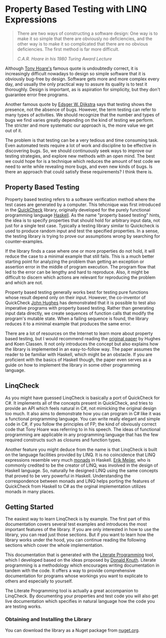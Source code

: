 ﻿---
ProjectName: LinqCheck
Logo: images/LinqCheck.svg
GitHub: https://github.com/johtela/LinqCheck
Footer: "Copyright © 2018 Tommi Johtela"
License: License.html
BootstrapStyle: simplex
MarkdownStyle: modern
SyntaxHighlight: son-of-obsidian
UseDiagrams: true
DiagramStyle: mermaid
UseMath: true
---
# Property Based Testing with LINQ Expressions

> There are two ways of constructing a software design: One way is to make it 
> so simple that there are obviously no deficiencies, and the other way is to 
> make it so complicated that there are no obvious deficiencies. The first 
> method is far more difficult. 
> 
> _C.A.R. Hoare in his 1980 Turing Award Lecture_

Although [Tony Hoare's](https://en.wikipedia.org/wiki/Tony_Hoare) famous quote 
is undoubtedly correct, it is increasingly difficult nowadays to design so 
simple software that it is obviously bug-free by design. Software gets more and 
more complex every day, and usually the only practical way to assure its quality 
is to test it thoroughly. Design is important, as is aspiration for simplicity, 
but they don't guarantee error free programs.

Another famous quote by [Edsger W. Dijkstra](https://en.wikipedia.org/wiki/Edsger_W._Dijkstra) 
says that testing shows the presence, not the absence of bugs. However, the 
term testing can refer to many types of activities. We should recognize that 
the number and types of bugs we find varies greatly depending on the kind of 
testing we perform. The stricter and more systematic our approach is, the more 
value we get out of it.

The problem is that testing can be a very tedious and time consuming task. Even
automated tests require a lot of work and discipline to be effective in
discovering bugs. So, we should continuously seek ways to improve our testing 
strategies, and explore new methods with an open mind. The best we could hope
for is a technique which reduces the amount of test code we need to write while 
revealing more bugs, and even new kinds of bugs. Is there an approach that 
could satisfy these requirements? I think there is.

## Property Based Testing

Property based testing refers to a software verification method where the
test cases are generated by a computer. This tehcnique was first introduced in 
the [QuickCheck](https://en.wikipedia.org/wiki/QuickCheck) library, 
originally developed for the purely functional programming language 
[Haskell](https://www.haskell.org/). As the name "property based testing" hints, 
the idea is to specify properties that should hold for arbitrary input data,
not just for a single test case. Typically a testing library similar to 
Quickcheck is used to produce random input and test the specified properties. 
In a sense, the testing library is trying to prove our assumptions wrong by 
searching for counter-examples.

If the library finds a case where one or more properties do not hold, it will 
reduce the case to a minimal example that still fails. This is a much better 
starting point for analyzing the problem than getting an exception or 
assertion error in the middle of program execution. The program flow that led 
to the error can be lengthy and hard to reproduce. Also, it  might be difficult 
to discern which actions are relevant for reproducing the problem and which 
are not.

Property based testing generally works best for testing pure functions
whose result depend only on their input. However, the co-inventor of QuickCheck 
[John Hughes](https://en.wikipedia.org/wiki/John_Hughes_(computer_scientist))
has demonstrated that it is possible to test also imperative programs with
property based testing. Rather than generating input data directly, we create 
sequences of function calls that modify the program's mutable state. When a 
failing sequence is found, the library reduces it to a minimal example that 
produces the same error.

There are a lot of resources on the Internet to learn more about property
based testing, but I would recommend reading the
[original paper](http://www.eecs.northwestern.edu/~robby/courses/395-495-2009-fall/quick.pdf)
by Hughes and Koen Classen. It not only introduces the concept but also
explains how the library is implemented in an easy-to-follow way. The paper 
assumes the reader to be familiar with Haskell, which might be an obstacle. 
If you are proficient with the basics of Haskell though, the paper even 
serves as a guide on how to implement the library in some other programming 
language.

## LinqCheck

As you might have guessed LinqCheck is basically a port of QuickCheck for C#.
It implements all of the concepts present in QuickCheck, and tries to provide 
an API which feels natural in C#, not mimicking the original design too much.
It also aims to demonstrate how you can program in C# like it was a functional 
programming language. You can write really elegant and simple code in C#, if
you follow the principles of FP; the kind of obviously correct code that Tony 
Hoare was referring to in his speech. The ideas of functional programming are 
applicable in any programming language that has the few required constructs 
such as closures and function types.

Another feature you might deduce from the name is that LinqCheck is built on 
the language facilities provided by LINQ. It is no coincidence that LINQ 
expressions resemble very much [monads](https://en.wikipedia.org/wiki/Monad_(functional_programming)) 
in Haskell. [Erik Meijer](https://en.wikipedia.org/wiki/Erik_Meijer_(computer_scientist)),
who is commonly credited to be the creator of LINQ, was involved in the design of 
Haskell language. So, naturally he designed LINQ using the same concepts that 
proved to be very powerful in Haskell. Understanding the correspondence between 
monads and LINQ helps porting the features of QuickCheck from Haskell to C# as 
the orginal implementation utilizes monads in many places. 

## Getting Started

The easiest way to learn LinqCheck is by example. The first part of this 
documentation covers several test examples and introduces the most important
features of the library. If you are only interested in how to use the library, 
you can read just those sections. But if you want to learn how the library works
under the hood, you can continue reading the following sections which cover the
whole implementation. 

This documentation that is generated with the 
[Literate Programming](https://johtela.github.io/LiterateProgramming/) tool,
which I developed based on the ideas proposed by 
[Donald Knuth](https://fi.wikipedia.org/wiki/Donald_Knuth). Literate programming 
is a methodology which encourages writing documentation in tandem with the code.
It offers a way to provide comprehensive documentation for programs whose 
workings you want to explicate to others and especially to yourself.

The Literate Programming tool is actually a great accompanion to LinqCheck. By 
documenting your properties and test code you will also get live documentation
which specifies in natural language how the code you are testing works.

### Obtaining and Installing the Library

You can download the library as a Nuget package from [nuget.org](https://www.nuget.org/).